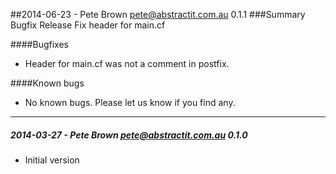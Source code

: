 ##2014-06-23 - Pete Brown <pete@abstractit.com.au> 0.1.1
###Summary
Bugfix Release
Fix header for main.cf

####Bugfixes
- Header for main.cf was not a comment in postfix.

####Known bugs
* No known bugs. Please let us know if you find any.

---
##### 2014-03-27 - Pete Brown <pete@abstractit.com.au> 0.1.0
 * Initial version
